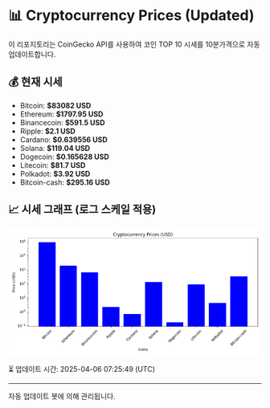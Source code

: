 
# 📊 Cryptocurrency Prices (Updated)

이 리포지토리는 CoinGecko API를 사용하여 코인 TOP 10 시세를 10분가격으로 자동 업데이트합니다.

## 💰 현재 시세
- Bitcoin: **$83082 USD**
- Ethereum: **$1797.95 USD**
- Binancecoin: **$591.5 USD**
- Ripple: **$2.1 USD**
- Cardano: **$0.639556 USD**
- Solana: **$119.04 USD**
- Dogecoin: **$0.165628 USD**
- Litecoin: **$81.7 USD**
- Polkadot: **$3.92 USD**
- Bitcoin-cash: **$295.16 USD**

## 📈 시세 그래프 (로그 스케일 적용)
![Crypto Prices](crypto_prices.png)

⏳ 업데이트 시간: 2025-04-06 07:25:49 (UTC)

---
자동 업데이트 봇에 의해 관리됩니다.
